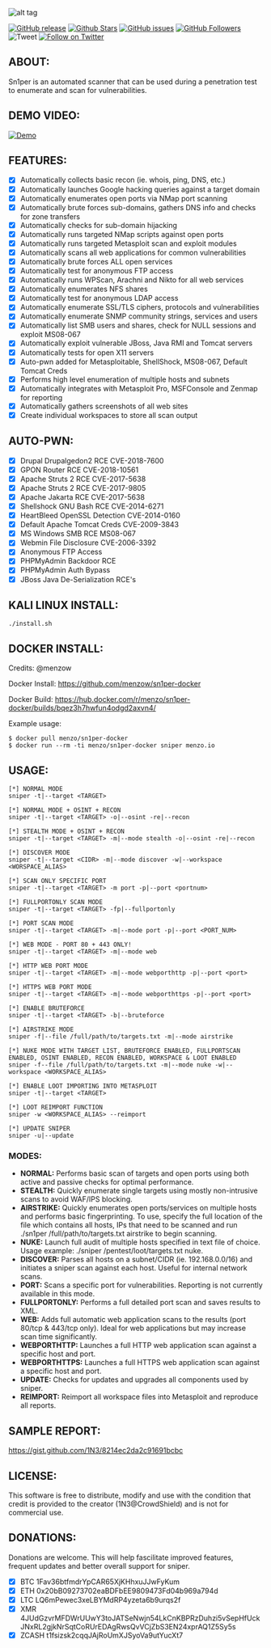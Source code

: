 ![alt tag](https://github.com/1N3/Sn1per/blob/master/Sn1per.gif)

[![GitHub release](https://img.shields.io/github/release/1N3/Sn1per.svg)](https://github.com/1N3/Sn1per/releases) 
[![Github Stars](https://img.shields.io/twitter/url/http/shields.io.svg?style=social)](https://github.com/1N3/Sn1per/) 
[![GitHub issues](https://img.shields.io/github/issues/1N3/Sn1per.svg)](https://github.com/1N3/Sn1per/issues) 
[![GitHub Followers](https://img.shields.io/github/followers/espadrine.svg?style=social&label=Follow)](https://github.com/1N3/Sn1per/)
![Tweet](https://img.shields.io/twitter/url/http/shields.io.svg?style=social)
[![Follow on Twitter](https://img.shields.io/twitter/follow/crowdshield.svg?style=social&label=Follow)](https://twitter.com/crowdshield)

## ABOUT:
Sn1per is an automated scanner that can be used during a penetration test to enumerate and scan for vulnerabilities. 

## DEMO VIDEO:
[![Demo](https://asciinema.org/a/IDckE48BNSWQ8TV8yEjJjjMNm.png)](https://asciinema.org/a/IDckE48BNSWQ8TV8yEjJjjMNm)

## FEATURES:
- [x] Automatically collects basic recon (ie. whois, ping, DNS, etc.)
- [x] Automatically launches Google hacking queries against a target domain
- [x] Automatically enumerates open ports via NMap port scanning
- [x] Automatically brute forces sub-domains, gathers DNS info and checks for zone transfers
- [x] Automatically checks for sub-domain hijacking
- [x] Automatically runs targeted NMap scripts against open ports
- [x] Automatically runs targeted Metasploit scan and exploit modules
- [x] Automatically scans all web applications for common vulnerabilities
- [x] Automatically brute forces ALL open services
- [x] Automatically test for anonymous FTP access
- [x] Automatically runs WPScan, Arachni and Nikto for all web services
- [x] Automatically enumerates NFS shares
- [x] Automatically test for anonymous LDAP access
- [x] Automatically enumerate SSL/TLS ciphers, protocols and vulnerabilities
- [x] Automatically enumerate SNMP community strings, services and users
- [x] Automatically list SMB users and shares, check for NULL sessions and exploit MS08-067
- [x] Automatically exploit vulnerable JBoss, Java RMI and Tomcat servers
- [x] Automatically tests for open X11 servers
- [x] Auto-pwn added for Metasploitable, ShellShock, MS08-067, Default Tomcat Creds
- [x] Performs high level enumeration of multiple hosts and subnets
- [x] Automatically integrates with Metasploit Pro, MSFConsole and Zenmap for reporting
- [x] Automatically gathers screenshots of all web sites
- [x] Create individual workspaces to store all scan output

## AUTO-PWN:
- [x] Drupal Drupalgedon2 RCE CVE-2018-7600
- [x] GPON Router RCE CVE-2018-10561
- [x] Apache Struts 2 RCE CVE-2017-5638
- [x] Apache Struts 2 RCE CVE-2017-9805
- [x] Apache Jakarta RCE CVE-2017-5638
- [x] Shellshock GNU Bash RCE CVE-2014-6271
- [x] HeartBleed OpenSSL Detection CVE-2014-0160
- [x] Default Apache Tomcat Creds CVE-2009-3843
- [x] MS Windows SMB RCE MS08-067
- [x] Webmin File Disclosure CVE-2006-3392
- [x] Anonymous FTP Access
- [x] PHPMyAdmin Backdoor RCE
- [x] PHPMyAdmin Auth Bypass
- [x] JBoss Java De-Serialization RCE's

## KALI LINUX INSTALL:
```
./install.sh
```

## DOCKER INSTALL:

Credits: @menzow

Docker Install:
https://github.com/menzow/sn1per-docker

Docker Build:
https://hub.docker.com/r/menzo/sn1per-docker/builds/bqez3h7hwfun4odgd2axvn4/

Example usage:
```
$ docker pull menzo/sn1per-docker
$ docker run --rm -ti menzo/sn1per-docker sniper menzo.io
```

## USAGE:
```
[*] NORMAL MODE
sniper -t|--target <TARGET>

[*] NORMAL MODE + OSINT + RECON
sniper -t|--target <TARGET> -o|--osint -re|--recon

[*] STEALTH MODE + OSINT + RECON
sniper -t|--target <TARGET> -m|--mode stealth -o|--osint -re|--recon

[*] DISCOVER MODE
sniper -t|--target <CIDR> -m|--mode discover -w|--workspace <WORSPACE_ALIAS>

[*] SCAN ONLY SPECIFIC PORT
sniper -t|--target <TARGET> -m port -p|--port <portnum>

[*] FULLPORTONLY SCAN MODE
sniper -t|--target <TARGET> -fp|--fullportonly

[*] PORT SCAN MODE
sniper -t|--target <TARGET> -m|--mode port -p|--port <PORT_NUM>

[*] WEB MODE - PORT 80 + 443 ONLY!
sniper -t|--target <TARGET> -m|--mode web

[*] HTTP WEB PORT MODE
sniper -t|--target <TARGET> -m|--mode webporthttp -p|--port <port>

[*] HTTPS WEB PORT MODE
sniper -t|--target <TARGET> -m|--mode webporthttps -p|--port <port>

[*] ENABLE BRUTEFORCE
sniper -t|--target <TARGET> -b|--bruteforce

[*] AIRSTRIKE MODE
sniper -f|--file /full/path/to/targets.txt -m|--mode airstrike

[*] NUKE MODE WITH TARGET LIST, BRUTEFORCE ENABLED, FULLPORTSCAN ENABLED, OSINT ENABLED, RECON ENABLED, WORKSPACE & LOOT ENABLED
sniper -f--file /full/path/to/targets.txt -m|--mode nuke -w|--workspace <WORKSPACE_ALIAS>

[*] ENABLE LOOT IMPORTING INTO METASPLOIT
sniper -t|--target <TARGET>

[*] LOOT REIMPORT FUNCTION
sniper -w <WORKSPACE_ALIAS> --reimport

[*] UPDATE SNIPER
sniper -u|--update
```

### MODES:
* **NORMAL:** Performs basic scan of targets and open ports using both active and passive checks for optimal performance.
* **STEALTH:** Quickly enumerate single targets using mostly non-intrusive scans to avoid WAF/IPS blocking.
* **AIRSTRIKE:** Quickly enumerates open ports/services on multiple hosts and performs basic fingerprinting. To use, specify the full location of the file which contains all hosts, IPs that need to be scanned and run ./sn1per /full/path/to/targets.txt airstrike to begin scanning.
* **NUKE:** Launch full audit of multiple hosts specified in text file of choice. Usage example: ./sniper /pentest/loot/targets.txt nuke. 
* **DISCOVER:** Parses all hosts on a subnet/CIDR (ie. 192.168.0.0/16) and initiates a sniper scan against each host. Useful for internal network scans.
* **PORT:** Scans a specific port for vulnerabilities. Reporting is not currently available in this mode.
* **FULLPORTONLY:** Performs a full detailed port scan and saves results to XML.
* **WEB:** Adds full automatic web application scans to the results (port 80/tcp & 443/tcp only). Ideal for web applications but may increase scan time significantly.   
* **WEBPORTHTTP:** Launches a full HTTP web application scan against a specific host and port.
* **WEBPORTHTTPS:** Launches a full HTTPS web application scan against a specific host and port.
* **UPDATE:** Checks for updates and upgrades all components used by sniper.
* **REIMPORT:** Reimport all workspace files into Metasploit and reproduce all reports.

## SAMPLE REPORT:
https://gist.github.com/1N3/8214ec2da2c91691bcbc

## LICENSE:
This software is free to distribute, modify and use with the condition that credit is provided to the creator (1N3@CrowdShield) and is not for commercial use.

## DONATIONS:
Donations are welcome. This will help fascilitate improved features, frequent updates and better overall support for sniper.
- [x] BTC 1Fav36btfmdrYpCAR65XjKHhxuJJwFyKum
- [x] ETH 0x20bB09273702eaBDFbEE9809473Fd04b969a794d
- [x] LTC LQ6mPewec3xeLBYMdRP4yzeta6b9urqs2f
- [x] XMR 4JUdGzvrMFDWrUUwY3toJATSeNwjn54LkCnKBPRzDuhzi5vSepHfUckJNxRL2gjkNrSqtCoRUrEDAgRwsQvVCjZbS3EN24xprAQ1Z5Sy5s
- [x] ZCASH t1fsizsk2cqqJAjRoUmXJSyoVa9utYucXt7